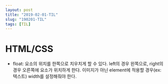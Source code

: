 ```yaml
---
layout: post
title: "2019-02-01-TIL"
slug: "190201-TIL"
tags: [TIL]
---
```


# HTML/CSS

* float: 요소의 위치를 한쪽으로 치우치게 할 수 있다. left의 경우 왼쪽으로, right의 경우 오른쪽에 요소가 위치하게 한다. 이미지가 아닌 element에 적용할 경우(ex: 텍스트) width를 설정해줘야 한다.



